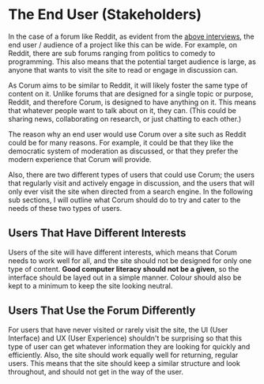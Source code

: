 # The End User (Stakeholders)

In the case of a forum like Reddit, as evident from the
[above interviews](#interviews), the end user / audience of a project like this
can be wide. For example, on Reddit, there are sub forums ranging from politics
to comedy to programming. This also means that the potential target audience is
large, as anyone that wants to visit the site to read or engage in discussion
can.

As Corum aims to be similar to Reddit, it will likely foster the same type of
content on it. Unlike forums that are designed for a single topic or purpose,
Reddit, and therefore Corum, is designed to have anything on it. This means that
whatever people want to talk about on it, they can. (This could be sharing news,
collaborating on research, or just chatting to each other.)

The reason why an end user would use Corum over a site such as Reddit could be
for many reasons. For example, it could be that they like the democratic system
of moderation as discussed, or that they prefer the modern experience that Corum
will provide.

Also, there are two different types of users that could use Corum; the users
that regularly visit and actively engage in discussion, and the users that will
only ever visit the site when directed from a search engine. In the following
sub sections, I will outline what Corum should do to try and cater to the needs
of these two types of users.

## Users That Have Different Interests

Users of the site will have different interests, which means that Corum needs to
work well for all, and the site should not be designed for only one type of
content. **Good computer literacy should not be a given**, so the interface
should be layed out in a simple manner. Colour should also be kept to a minimum
to keep the site looking neutral.

## Users That Use the Forum Differently

For users that have never visited or rarely visit the site, the UI (User
Interface) and UX (User Experience) shouldn't be surprising so that this type of
user can get whatever information they are looking for quickly and efficiently.
Also, the site should work equally well for returning, regular users. This means
that the site should keep a similar structure and look throughout, and should
not get in the way of the user.
